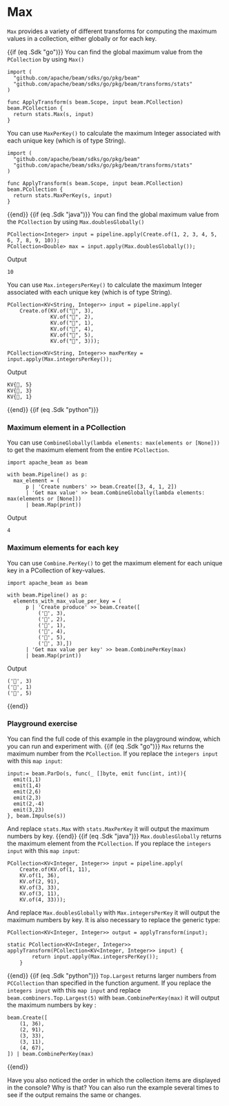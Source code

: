 <!--
Licensed under the Apache License, Version 2.0 (the "License");
you may not use this file except in compliance with the License.
You may obtain a copy of the License at
http://www.apache.org/licenses/LICENSE-2.0
Unless required by applicable law or agreed to in writing, software
distributed under the License is distributed on an "AS IS" BASIS,
WITHOUT WARRANTIES OR CONDITIONS OF ANY KIND, either express or implied.
See the License for the specific language governing permissions and
limitations under the License.
-->

# Max

`Max` provides a variety of different transforms for computing the maximum values in a collection, either globally or for each key.

{{if (eq .Sdk "go")}}
You can find the global maximum value from the `PCollection` by using `Max()`

```
import (
  "github.com/apache/beam/sdks/go/pkg/beam"
  "github.com/apache/beam/sdks/go/pkg/beam/transforms/stats"
)

func ApplyTransform(s beam.Scope, input beam.PCollection) beam.PCollection {
  return stats.Max(s, input)
}
```

You can use `MaxPerKey()` to calculate the maximum Integer associated with each unique key (which is of type String).

```
import (
  "github.com/apache/beam/sdks/go/pkg/beam"
  "github.com/apache/beam/sdks/go/pkg/beam/transforms/stats"
)

func ApplyTransform(s beam.Scope, input beam.PCollection) beam.PCollection {
  return stats.MaxPerKey(s, input)
}
```
{{end}}
{{if (eq .Sdk "java")}}
You can find the global maximum value from the `PCollection` by using `Max.doublesGlobally()`

```
PCollection<Integer> input = pipeline.apply(Create.of(1, 2, 3, 4, 5, 6, 7, 8, 9, 10));
PCollection<Double> max = input.apply(Max.doublesGlobally());
```

Output

```
10
```

You can use `Max.integersPerKey()` to calculate the maximum Integer associated with each unique key (which is of type String).

```
PCollection<KV<String, Integer>> input = pipeline.apply(
    Create.of(KV.of("🥕", 3),
              KV.of("🥕", 2),
              KV.of("🍆", 1),
              KV.of("🍅", 4),
              KV.of("🍅", 5),
              KV.of("🍅", 3)));

PCollection<KV<String, Integer>> maxPerKey = input.apply(Max.integersPerKey());
```

Output

```
KV{🍅, 5}
KV{🥕, 3}
KV{🍆, 1}
```
{{end}}
{{if (eq .Sdk "python")}}

### Maximum element in a PCollection

You can use `CombineGlobally(lambda elements: max(elements or [None]))` to get the maximum element from the entire `PCollection`.

```
import apache_beam as beam

with beam.Pipeline() as p:
  max_element = (
      p | 'Create numbers' >> beam.Create([3, 4, 1, 2])
      | 'Get max value' >> beam.CombineGlobally(lambda elements: max(elements or [None]))
      | beam.Map(print))
```

Output

```
4
```

### Maximum elements for each key

You can use `Combine.PerKey()` to get the maximum element for each unique key in a PCollection of key-values.

```
import apache_beam as beam

with beam.Pipeline() as p:
  elements_with_max_value_per_key = (
      p | 'Create produce' >> beam.Create([
          ('🥕', 3),
          ('🥕', 2),
          ('🍆', 1),
          ('🍅', 4),
          ('🍅', 5),
          ('🍅', 3),])
      | 'Get max value per key' >> beam.CombinePerKey(max)
      | beam.Map(print))
```

Output

```
('🥕', 3)
('🍆', 1)
('🍅', 5)
```
{{end}}

### Playground exercise

You can find the full code of this example in the playground window, which you can run and experiment with.
{{if (eq .Sdk "go")}}
`Max` returns the maximum number from the `PCollection`. If you replace the `integers input` with this `map input`:

```
input:= beam.ParDo(s, func(_ []byte, emit func(int, int)){
  emit(1,1)
  emit(1,4)
  emit(2,6)
  emit(2,3)
  emit(2,-4)
  emit(3,23)
}, beam.Impulse(s))
```

And replace `stats.Max` with `stats.MaxPerKey` it will output the maximum numbers by key.
{{end}}
{{if (eq .Sdk "java")}}
`Max.doublesGlobally` returns the maximum element from the `PCollection`. If you replace the `integers input` with this `map input`:

```
PCollection<KV<Integer, Integer>> input = pipeline.apply(
    Create.of(KV.of(1, 11),
    KV.of(1, 36),
    KV.of(2, 91),
    KV.of(3, 33),
    KV.of(3, 11),
    KV.of(4, 33)));
```

And replace `Max.doublesGlobally` with `Max.integersPerKey` it will output the maximum numbers by key. It is also necessary to replace the generic type:

```
PCollection<KV<Integer, Integer>> output = applyTransform(input);
```

```
static PCollection<KV<Integer, Integer>> applyTransform(PCollection<KV<Integer, Integer>> input) {
        return input.apply(Max.integersPerKey());
    }
```
{{end}}
{{if (eq .Sdk "python")}}
`Top.Largest` returns larger numbers from `PCCollection` than specified in the function argument. If you replace the `integers input` with this `map input` and replace `beam.combiners.Top.Largest(5)` with `beam.CombinePerKey(max)` it will output the maximum numbers by key :

```
beam.Create([
    (1, 36),
    (2, 91),
    (3, 33),
    (3, 11),
    (4, 67),
]) | beam.CombinePerKey(max)
```
{{end}}

Have you also noticed the order in which the collection items are displayed in the console? Why is that? You can also run the example several times to see if the output remains the same or changes.
